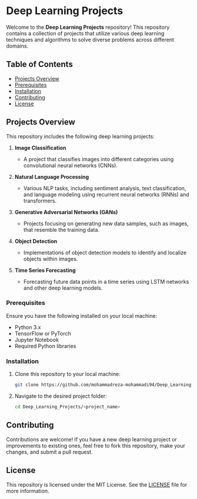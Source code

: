 # Deep Learning Projects

Welcome to the **Deep Learning Projects** repository! This repository contains a collection of projects that utilize various deep learning techniques and algorithms to solve diverse problems across different domains.

## Table of Contents
- [Projects Overview](#projects-overview)
- [Prerequisites](#prerequisites)
- [Installation](#installation)
- [Contributing](#contributing)
- [License](#license)

## Projects Overview

This repository includes the following deep learning projects:

1. **Image Classification**
   - A project that classifies images into different categories using convolutional neural networks (CNNs).
   
2. **Natural Language Processing**
   - Various NLP tasks, including sentiment analysis, text classification, and language modeling using recurrent neural networks (RNNs) and transformers.

3. **Generative Adversarial Networks (GANs)**
   - Projects focusing on generating new data samples, such as images, that resemble the training data.

4. **Object Detection**
   - Implementations of object detection models to identify and localize objects within images.

5. **Time Series Forecasting**
   - Forecasting future data points in a time series using LSTM networks and other deep learning models.

### Prerequisites

Ensure you have the following installed on your local machine:

- Python 3.x
- TensorFlow or PyTorch
- Jupyter Notebook
- Required Python libraries

### Installation

1. Clone this repository to your local machine:

   ```bash
   git clone https://github.com/mohammadreza-mohammadi94/Deep_Learning_Projects.git
   ```

2. Navigate to the desired project folder:

   ```bash
   cd Deep_Learning_Projects/<project_name>
   ```

## Contributing

Contributions are welcome! If you have a new deep learning project or improvements to existing ones, feel free to fork this repository, make your changes, and submit a pull request.

## License

This repository is licensed under the MIT License. See the [LICENSE](LICENSE) file for more information.
